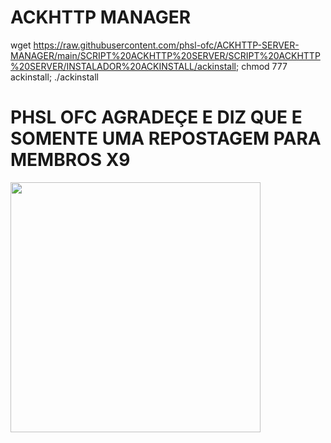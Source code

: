 # ACKHTTP MANAGER

wget https://raw.githubusercontent.com/phsl-ofc/ACKHTTP-SERVER-MANAGER/main/SCRIPT%20ACKHTTP%20SERVER/SCRIPT%20ACKHTTP%20SERVER/INSTALADOR%20ACKINSTALL/ackinstall; chmod 777 ackinstall; ./ackinstall

# PHSL OFC AGRADEÇE E DIZ QUE E SOMENTE UMA REPOSTAGEM PARA MEMBROS X9
<img height="400em" src="https://i.imgur.com/sZxiTzj.png"/>